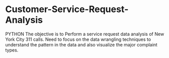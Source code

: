 # Customer-Service-Request-Analysis
PYTHON
The objective is to Perform a service request data analysis of New York City 311 calls. Need to focus on the data wrangling techniques to understand the pattern in the data and also visualize the major complaint types. 
